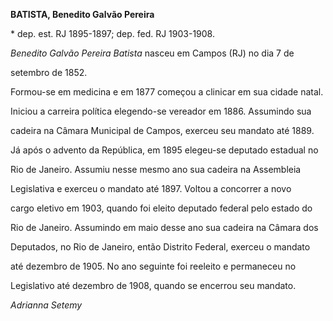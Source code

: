 **BATISTA, Benedito Galvão Pereira**



\* dep. est. RJ 1895-1897; dep. fed. RJ 1903-1908.



*Benedito Galvão Pereira Batista* nasceu em Campos (RJ) no dia 7 de

setembro de 1852.



Formou-se em medicina e em 1877 começou a clinicar em sua cidade natal.

Iniciou a carreira política elegendo-se vereador em 1886. Assumindo sua

cadeira na Câmara Municipal de Campos, exerceu seu mandato até 1889.



Já após o advento da República, em 1895 elegeu-se deputado estadual no

Rio de Janeiro. Assumiu nesse mesmo ano sua cadeira na Assembleia

Legislativa e exerceu o mandato até 1897. Voltou a concorrer a novo

cargo eletivo em 1903, quando foi eleito deputado federal pelo estado do

Rio de Janeiro. Assumindo em maio desse ano sua cadeira na Câmara dos

Deputados, no Rio de Janeiro, então Distrito Federal, exerceu o mandato

até dezembro de 1905. No ano seguinte foi reeleito e permaneceu no

Legislativo até dezembro de 1908, quando se encerrou seu mandato.



*Adrianna Setemy*



